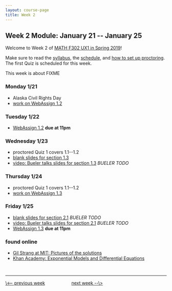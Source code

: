 ```yaml
---
layout: course-page
title: Week 2
---
```


## Week 2 Module: January 21 -- January 25

Welcome to Week 2 of [MATH F302 UX1 in Spring 2019](index.html)!

Make sure to read the [syllabus](syllabus.pdf), the [schedule](schedule.pdf), and [how to set up proctoring](proctoring.pdf).  The first Quiz is scheduled for this week.

This week is about FIXME

### Monday 1/21
* Alaska Civil Rights Day
* [work on WebAssign 1.2](https://www.webassign.net/)

### Tuesday 1/22
* [WebAssign 1.2](https://www.webassign.net/) **due at 11pm**

### Wednesday 1/23
* proctored Quiz 1 covers 1.1--1.2
* [blank slides for section 1.3](assets/slides/1-3.pdf)
* [video: Bueler talks  slides for section 1.3](FIXME) _BUELER TODO_

### Thursday 1/24
* proctored Quiz 1 covers 1.1--1.2
* [work on WebAssign 1.3](https://www.webassign.net/)

### Friday 1/25
* [blank slides for section 2.1](FIXME) _BUELER TODO_
* [video: Bueler talks  slides for section 2.1](FIXME) _BUELER TODO_
* [WebAssign 1.3](https://www.webassign.net/) **due at 11pm**

### found online
* [Gil Strang at MIT: Pictures of the solutions](https://www.youtube.com/watch?v=cDfWtSqGiBY)
* [Khan Academy: Exponential Models and Differential Equations](https://www.khanacademy.org/math/ap-calculus-ab/ab-differential-equations-new/ab-7-8/v/modeling-population-with-simple-differential-equation)

<br>
<hr>
<a align="left" href="week1">\<-- previous week</a>  &nbsp; &nbsp; &nbsp; &nbsp; &nbsp; &nbsp; &nbsp; &nbsp; &nbsp; &nbsp; <a align="right" href="week3">next week --\></a>
